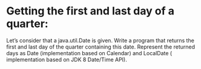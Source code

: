 # Getting the first and last day of a quarter:

Let’s consider that a java.util.Date is given. Write a program that returns the first and last day of the quarter
containing this date. Represent the returned days as Date (implementation based on Calendar) and LocalDate (
implementation based on JDK 8 Date/Time API).